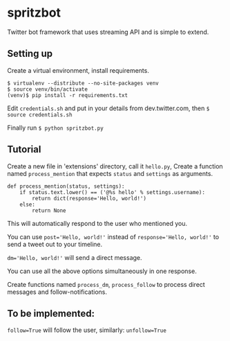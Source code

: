 spritzbot
=========

Twitter bot framework that uses streaming API and is simple to extend.

## Setting up

Create a virtual environment, install requirements.

```
$ virtualenv --distribute --no-site-packages venv
$ source venv/bin/activate
(venv)$ pip install -r requirements.txt
```

Edit ``credentials.sh`` and put in your details from dev.twitter.com, then
``$ source credentials.sh``

Finally run ``$ python spritzbot.py``


## Tutorial

Create a new file in 'extensions' directory, call it ``hello.py``,
Create a function named ``process_mention`` that expects ``status`` and
``settings`` as arguments.

```
def process_mention(status, settings):
    if status.text.lower() == ('@%s hello' % settings.username):
        return dict(response='Hello, world!')
    else:
        return None
```

This will automatically respond to the user who mentioned you.

You can use ``post='Hello, world!'`` instead of
``response='Hello, world!'`` to send a tweet out to your timeline.

``dm='Hello, world!'`` will send a direct message.

You can use all the above options simultaneously in one response.

Create functions named ``process_dm``, ``process_follow`` to process
direct messages and follow-notifications.

## To be implemented:

``follow=True`` will follow the user, similarly: ``unfollow=True``
